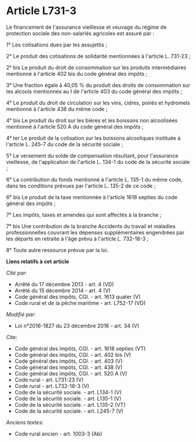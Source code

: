 # Article L731-3

Le financement de l'assurance vieillesse et veuvage du régime de protection sociale des non-salariés agricoles est assuré
par : 

1° Les cotisations dues par les assujettis ; 

2° Le produit des cotisations de solidarité mentionnées à l'article L. 731-23 ; 

2° bis Le produit du droit de consommation sur les produits intermédiaires mentionné à l'article 402 bis du code général des
impôts ; 

3° Une fraction égale à 40,05 % du produit des droits de consommation sur les alcools mentionnés au I de l'article 403 du
code général des impôts ; 

4° Le produit du droit de circulation sur les vins, cidres, poirés et hydromels mentionné à l'article 438 du même code ; 

4° bis Le produit du droit sur les bières et les boissons non alcoolisées mentionné à l'article 520 A du code général des
impôts ; 

4° ter Le produit de la cotisation sur les boissons alcooliques instituée à l'article L. 245-7 du code de la sécurité
sociale ; 

5° Le versement du solde de compensation résultant, pour l'assurance vieillesse, de l'application de l'article L. 134-1 du
code de la sécurité sociale ; 

6° La contribution du fonds mentionné à l'article L. 135-1 du même code, dans les conditions prévues par l'article L. 135-2
de ce code ; 

6° bis Le produit de la taxe mentionnée à l'article 1618 septies du code général des impôts ; 

7° Les impôts, taxes et amendes qui sont affectés à la branche ; 

7° bis Une contribution de la branche Accidents du travail et maladies professionnelles couvrant les dépenses supplémentaires
engendrées par les départs en retraite à l'âge prévu à l'article L. 732-18-3 ; 

8° Toute autre ressource prévue par la loi.

**Liens relatifs à cet article**

_Cité par_:

  - Arrêté du 17 décembre 2013 - art. 4 (VD)
  - Arrêté du 15 décembre 2014 - art. 4 (V)
  - Code général des impôts, CGI. - art. 1613 quater (V)
  - Code rural et de la pêche maritime - art. L752-17 (VD)

_Modifié par_:

  - Loi n°2016-1827 du 23 décembre 2016 - art. 34 (V)

_Cite_:

  - Code général des impôts, CGI. - art. 1618 septies (VT)
  - Code général des impôts, CGI. - art. 402 bis (V)
  - Code général des impôts, CGI. - art. 403 (V)
  - Code général des impôts, CGI. - art. 438 (V)
  - Code général des impôts, CGI. - art. 520 A (V)
  - Code rural - art. L731-23 (V)
  - Code rural - art. L732-18-3 (V)
  - Code de la sécurité sociale. - art. L134-1 (V)
  - Code de la sécurité sociale. - art. L135-1 (V)
  - Code de la sécurité sociale. - art. L135-2 (VT)
  - Code de la sécurité sociale. - art. L245-7 (V)

_Anciens textes_:

  - Code rural ancien - art. 1003-3 (Ab)

